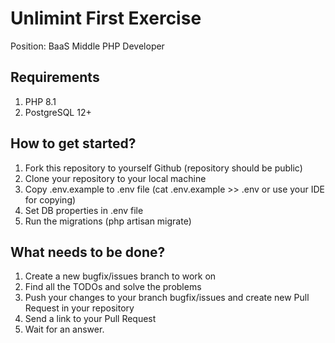 # Unlimint First Exercise

Position: BaaS Middle PHP Developer

## Requirements
1. PHP 8.1
2. PostgreSQL 12+

## How to get started?
1. Fork this repository to yourself Github (repository should be public)
2. Clone your repository to your local machine
3. Copy .env.example to .env file (cat .env.example >> .env or use your IDE for copying)
4. Set DB properties in .env file
5. Run the migrations (php artisan migrate)

## What needs to be done?

1. Create a new bugfix/issues branch to work on
2. Find all the TODOs and solve the problems
3. Push your changes to your branch bugfix/issues and create new Pull Request in your repository
4. Send a link to your Pull Request
5. Wait for an answer.
